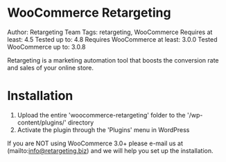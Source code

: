 # WooCommerce Retargeting #
Author: Retargeting Team
Tags: retargeting, WooCommerce
Requires at least: 4.5
Tested up to: 4.8
Requires WooCommerce at least: 3.0.0
Tested WooCommerce up to: 3.0.8

Retargeting is a marketing automation tool that boosts the conversion rate and sales of your online store.

# Installation #

1. Upload the entire 'woocommerce-retargeting' folder to the '/wp-content/plugins/' directory
2. Activate the plugin through the 'Plugins' menu in WordPress

If you are NOT using WooCommerce 3.0+ please e-mail us at (mailto:info@retargeting.biz) and we will help you set up the installation.